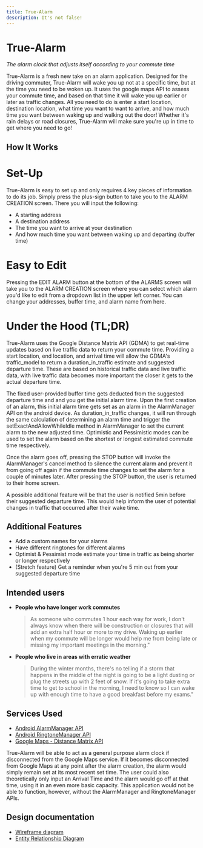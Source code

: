 ```yaml
---
title: True-Alarm
description: It's not false!
---
```


# True-Alarm
*The alarm clock that adjusts itself according to your commute time*

True-Alarm is a fresh new take on an alarm application. Designed for the driving commuter, True-Alarm will wake you up not at a specific time, but at the time you need to be woken up. It uses the google maps API to assess your commute time, and based on that time it will wake you up earlier or later as traffic changes. All you need to do is enter a start location, destination location, what time you want to want to arrive, and how much time you want between waking up and walking out the door! Whether it's rain delays or road closures, True-Alarm will make sure you're up in time to get where you need to go!

## How It Works
# Set-Up
True-Alarm is easy to set up and only requires 4 key pieces of information to do its job. Simply press the plus-sign button to take you to the ALARM CREATION screen. There you will input the following:
  - A starting address
  - A destination address
  - The time you want to arrive at your destination
  - And how much time you want between waking up and departing (buffer time)

# Easy to Edit
Pressing the EDIT ALARM button at the bottom of the ALARMS screen will take you to the ALARM CREATION screen where you can select which alarm you'd like to edit from a dropdown list in the upper left corner. You can change your addresses, buffer time, and alarm name from here.

# Under the Hood (TL;DR)
True-Alarm uses the Google Distance Matrix API (GDMA) to get real-time updates based on live traffic data to return your commute time. Providing a start location, end location, and arrival time will allow the GDMA's traffic_model to return a duration_in_traffic estimate and suggested departure time. These are based on historical traffic data and live traffic data, with live traffic data becomes more important the closer it gets to the actual departure time.


The fixed user-provided buffer time gets deducted from the suggested departure time and and you get the initial alarm time. Upon the first creation of an alarm, this initial alarm time gets set as an alarm in the AlarmManager API on the android device. As duration_in_traffic changes, it will run through the same calculation of determining an alarm time and trigger the setExactAndAllowWhileIdle method in AlarmManager to set the current alarm to the new adjusted time. Optimistic and Pessimistic modes can be used to set the alarm based on the shortest or longest estimated commute time respectively.

Once the alarm goes off, pressing the STOP button will invoke the AlarmManager's cancel method to silence the current alarm and prevent it from going off again if the commute time changes to set the alarm for a couple of minutes later. After pressing the STOP button, the user is returned to their home screen.

A possible additional feature will be that the user is notified 5min before their suggested departure time. This would help inform the user of potential changes in traffic that occurred after their wake time.



## Additional Features
* Add a custom names for your alarms
* Have different ringtones for different alarms
* Optimist & Pessimist mode estimate your time in traffic as being shorter or longer respectively
* (Stretch feature) Get a reminder when you're 5 min out from your suggested departure time

## Intended users

* **People who have longer work commutes**

    > As someone who commutes 1 hour each way for work, I don't always know when there will be construction or closures that will add an extra half hour or more to my drive. Waking up earlier when my commute will be longer would help me from being late or missing my important meetings in the morning."

* **People who live in areas with erratic weather**

    > During the winter months, there's no telling if a storm that happens in the middle of the night is going to be a light dusting or plug the streets up with 2 feet of snow. If it's going to take extra time to get to school in the morning, I need to know so I can wake up with enough time to have a good breakfast before my exams."

## Services Used
* [Android AlarmManager API](https://developer.android.com/reference/android/app/AlarmManager)
* [Android RingtoneManager API](https://developer.android.com/reference/android/media/RingtoneManager)
* [Google Maps - Distance Matrix API](https://developers.google.com/maps/documentation/distance-matrix/intro)

True-Alarm will be able to act as a general purpose alarm clock if disconnected from the Google Maps service. If it becomes disconnected from Google Maps at any point after the alarm creation, the alarm would simply remain set at its most recent set time.
The user could also theoretically only input an Arrival Time and the alarm would go off at that time, using it in an even more basic capacity.
This application would not be able to function, however, without the AlarmManager and RingtoneManager APIs.  


## Design documentation

* [Wireframe diagram](wireframe.md)
* [Entity Relationship Diagram](erd.md)
